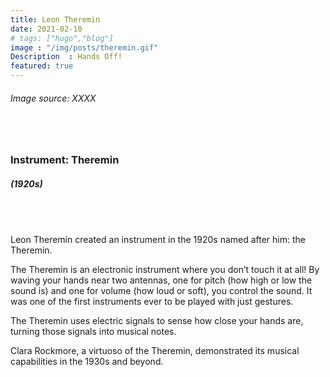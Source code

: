 ```yaml
---
title: Leon Theremin
date: 2021-02-10
# tags: ["hugo","blog"]
image : "/img/posts/theremin.gif"
Description  : Hands Off!
featured: true
---
```

###### *Image source: XXXX*

## &nbsp;

### Instrument: **Theremin**

##### (1920s)

## &nbsp;

Leon Theremin created an instrument in the 1920s named after him: the Theremin. 

The Theremin is an electronic instrument where you don’t touch it at all! By waving your hands near two antennas, one for pitch (how high or low the sound is) and one for volume (how loud or soft), you control the sound. It was one of the first instruments ever to be played with just gestures.

The Theremin uses electric signals to sense how close your hands are, turning those signals into musical notes.

Clara Rockmore, a virtuoso of the Theremin, demonstrated its musical capabilities in the 1930s and beyond.
